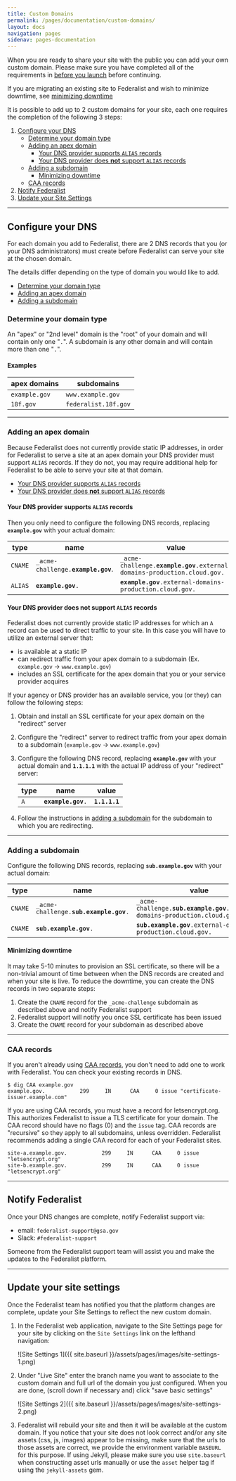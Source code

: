 ```yaml
---
title: Custom Domains
permalink: /pages/documentation/custom-domains/
layout: docs
navigation: pages
sidenav: pages-documentation
---
```


When you are ready to share your site with the public you can add your own custom domain. Please make sure you have completed all of the requirements in [before you launch]({{site.baseurl}}/pages/documentation/before-you-launch#requirements) before continuing.

If you are migrating an existing site to Federalist and wish to minimize downtime, see [minimizing downtime](#minimizing-downtime)

It is possible to add up to 2 custom domains for your site, each one requires the completion of the following 3 steps:

1. [Configure your DNS](#configure-your-dns)
    * [Determine your domain type](#determine-your-domain-type)
    * [Adding an apex domain](#adding-an-apex-domain)
        - [Your DNS provider supports `ALIAS` records](#your-dns-provider-supports-alias-records)
        - [Your DNS provider does **not** support `ALIAS` records](#your-dns-provider-does-not-support-alias-records)
    * [Adding a subdomain](#adding-a-subdomain)
        - [Minimizing downtime](#minimizing-downtime)
    * [CAA records](#caa-records)
2. [Notify Federalist](#notify-federalist)
3. [Update your Site Settings](#update-your-site-settings)

---

## Configure your DNS

For each domain you add to Federalist, there are 2 DNS records that you (or your DNS administrators) must create before Federalist can serve your site at the chosen domain.

The details differ depending on the type of domain you would like to add.

- [Determine your domain type](#determine-your-domain-type)
- [Adding an apex domain](#adding-an-apex-domain)
- [Adding a subdomain](#adding-a-subdomain)

### Determine your domain type
An "apex" or "2nd level" domain is the "root" of your domain and will contain only one "`.`". A subdomain is any other domain and will contain more than one "`.`".

#### Examples

| apex domains  | subdomains           |
| ------------- | -------------------- |
| `example.gov` | `www.example.gov`    | 
| `18f.gov`     | `federalist.18f.gov` |

---

### Adding an apex domain

Because Federalist does not currently provide static IP addresses, in order for Federalist to serve a site at an apex domain your DNS provider must support `ALIAS` records. If they do not, you may require additional help for Federalist to be able to serve your site at that domain.

- [Your DNS provider supports `ALIAS` records](#your-dns-provider-supports-alias-records)
- [Your DNS provider does **not** support `ALIAS` records](#your-dns-provider-does-not-support-alias-records)

#### Your DNS provider supports `ALIAS` records

Then you only need to configure the following DNS records, replacing **`example.gov`** with your actual domain:

| type | name | value |
| ---- | ---- | ----- |
| `CNAME` | `_acme-challenge.`**`example.gov`**. | `_acme-challenge.`**`example.gov`**`.external-domains-production.cloud.gov.` |
| `ALIAS` | **`example.gov`**`.` | **`example.gov`**`.external-domains-production.cloud.gov.` |

#### Your DNS provider does **not** support `ALIAS` records
Federalist does not currently provide static IP addresses for which an `A` record can be used to direct traffic to your site. In this case you will have to utilize an external server that:
- is available at a static IP
- can redirect traffic from your apex domain to a subdomain (Ex. `example.gov` -> `www.example.gov`)
- includes an SSL certificate for the apex domain that you or your service provider acquires

If your agency or DNS provider has an available service, you (or they) can follow the following steps:

1. Obtain and install an SSL certificate for your apex domain on the "redirect" server
2. Configure the "redirect" server to redirect traffic from your apex domain to a subdomain (`example.gov` -> `www.example.gov`)
3. Configure the following DNS record, replacing **`example.gov`** with your actual domain and **`1.1.1.1`** with the actual IP address of your "redirect" server:

    | type | name | value |
    | ---- | ---- | ----- |
    | `A` | **`example.gov`**`.` | **`1.1.1.1`** |

4. Follow the instructions in [adding a subdomain](#adding-a-subdomain) for the subdomain to which you are redirecting.

---

### Adding a subdomain
Configure the following DNS records, replacing **`sub.example.gov`** with your actual domain:

| type | name | value |
| ---- | ---- | ----- |
| `CNAME` | `_acme-challenge.`**`sub.example.gov`**`.` | `_acme-challenge.`**`sub.example.gov`**`.external-domains-production.cloud.gov.` |
| `CNAME` | **`sub.example.gov`**`.` | **`sub.example.gov`**`.external-domains-production.cloud.gov.` |

#### Minimizing downtime
It may take 5-10 minutes to provision an SSL certificate, so there will be a non-trivial amount of time between when the DNS records are created and when your site is live. To reduce the downtime, you can create the DNS records in two separate steps:
1. Create the `CNAME` record for the `_acme-challenge` subdomain as described above and notify Federalist support
2. Federalist support will notify you once SSL certificate has been issued
3. Create the `CNAME` record for your subdomain as described above

---

### CAA records

If you aren't already using [CAA records](https://en.wikipedia.org/wiki/DNS_Certification_Authority_Authorization), you don't need to add one to work with Federalist. You can check your existing records in DNS.

    $ dig CAA example.gov
    example.gov.           299     IN      CAA     0 issue "certificate-issuer.example.com"

If you are using CAA records, you must have a record for letsencrypt.org. This authorizes Federalist to issue a TLS certificate for your domain. The CAA record should have no flags (0) and the `issue` tag. CAA records are "recursive" so they apply to all subdomains, unless overridden. Federalist recommends adding a single CAA record for each of your Federalist sites.

    site-a.example.gov.           299     IN      CAA     0 issue "letsencrypt.org"
    site-b.example.gov.           299     IN      CAA     0 issue "letsencrypt.org"

---

## Notify Federalist
Once your DNS changes are complete, notify Federalist support via:
- email: `federalist-support@gsa.gov`
- Slack: `#federalist-support`

Someone from the Federalist support team will assist you and make the updates to the Federalist platform.

---

## Update your site settings
Once the Federalist team has notified you that the platform changes are complete, update your Site Settings to reflect the new custom domain.

1. In the Federalist web application, navigate to the Site Settings page for your site by clicking on the `Site Settings` link on the lefthand navigation:

    ![Site Settings 1]({{ site.baseurl }}/assets/pages/images/site-settings-1.png)

2. Under "Live Site" enter the branch name you want to associate to the custom domain and full url of the domain you just configured. When you are done, (scroll down if necessary and) click "save basic settings"

    ![Site Settings 2]({{ site.baseurl }}/assets/pages/images/site-settings-2.png)

3. Federalist will rebuild your site and then it will be available at the custom domain. If you notice that your site does not look correct and/or any site assets (css, js, images) appear to be missing, make sure that the urls to those assets are correct, we provide the environment variable `BASEURL` for this purpose. If using Jekyll, please make sure you use `site.baseurl` when constructing asset urls manually or use the `asset` helper tag if using the `jekyll-assets` gem.